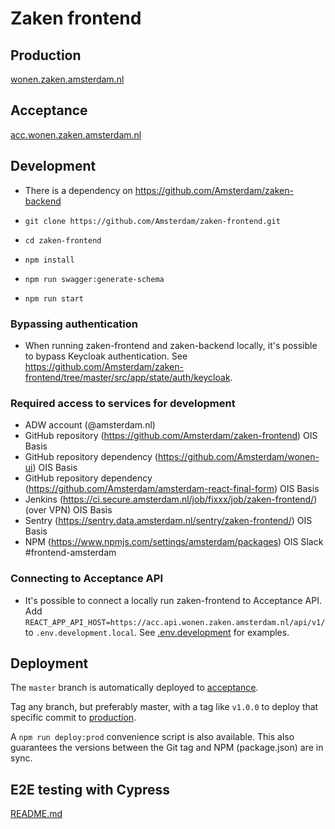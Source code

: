 # Zaken frontend

## Production
[wonen.zaken.amsterdam.nl](https://wonen.zaken.amsterdam.nl)

## Acceptance
[acc.wonen.zaken.amsterdam.nl](https://acc.wonen.zaken.amsterdam.nl)

## Development
- There is a dependency on https://github.com/Amsterdam/zaken-backend

- `git clone https://github.com/Amsterdam/zaken-frontend.git`
- `cd zaken-frontend`
- `npm install`
- `npm run swagger:generate-schema`
- `npm run start`

### Bypassing authentication
- When running zaken-frontend and zaken-backend locally, it's possible to bypass Keycloak authentication. See https://github.com/Amsterdam/zaken-frontend/tree/master/src/app/state/auth/keycloak.

### Required access to services for development
- ADW account (@amsterdam.nl)
- GitHub repository (https://github.com/Amsterdam/zaken-frontend) OIS Basis
- GitHub repository dependency (https://github.com/Amsterdam/wonen-ui) OIS Basis
- GitHub repository dependency (https://github.com/Amsterdam/amsterdam-react-final-form) OIS Basis
- Jenkins (https://ci.secure.amsterdam.nl/job/fixxx/job/zaken-frontend/) (over VPN) OIS Basis
- Sentry (https://sentry.data.amsterdam.nl/sentry/zaken-frontend/) OIS Basis
- NPM (https://www.npmjs.com/settings/amsterdam/packages) OIS Slack #frontend-amsterdam

### Connecting to Acceptance API
- It's possible to connect a locally run zaken-frontend to Acceptance API. Add `REACT_APP_API_HOST=https://acc.api.wonen.zaken.amsterdam.nl/api/v1/` to `.env.development.local`. See [.env.development](https://github.com/Amsterdam/zaken-frontend/blob/master/.env.development) for examples.

## Deployment

The `master` branch is automatically deployed to [acceptance](https://acc.wonen.zaken.amsterdam.nl/).

Tag any branch, but preferably master, with a tag like `v1.0.0` to deploy that specific commit
to [production](https://wonen.zaken.amsterdam.nl/).

A `npm run deploy:prod` convenience script is also available. This also guarantees the versions between the Git tag and NPM (package.json) are in sync.

## E2E testing with Cypress

[README.md](https://github.com/Amsterdam/zaken-frontend/blob/master/cypress/README.md)
